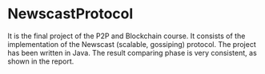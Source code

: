 # NewscastProtocol
It is the final project of the P2P and Blockchain course. It consists of the implementation of the Newscast (scalable, gossiping) protocol. The project has been written in Java. The result comparing phase is very consistent, as shown in the report.
